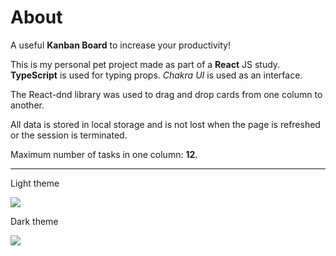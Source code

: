# About

A useful **Kanban Board** to increase your productivity!

This is my personal pet project made as part of a **React** JS study. **TypeScript** is used for typing props. *Chakra UI* is used as an interface.

The React-dnd library was used to drag and drop cards from one column to another. 

All data is stored in local storage and is not lost when the page is refreshed or the session is terminated.

Maximum number of tasks in one column: **12**.

<hr>

Light theme

<img src="https://github.com/getFrontend/react-app-kanbanboard/blob/main/public/img/u-kanbanboard_preview_s.png?raw=true" />

Dark theme

<img src="https://github.com/getFrontend/react-app-kanbanboard/blob/main/public/img/u-kanbanboard_preview_darkmode_s.png?raw=true" />